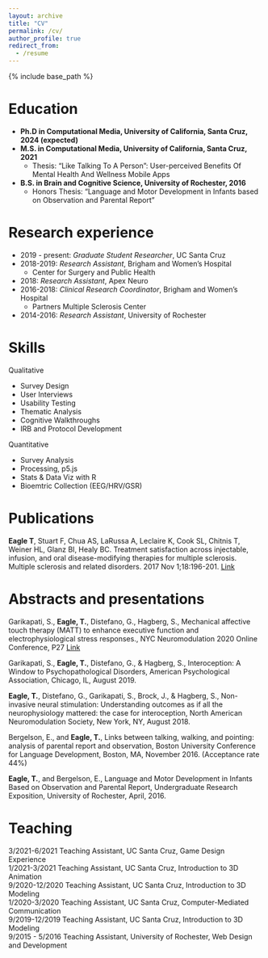 ```yaml
---
layout: archive
title: "CV"
permalink: /cv/
author_profile: true
redirect_from:
  - /resume
---
```


{% include base_path %}

Education
======
* **Ph.D in Computational Media, University of California, Santa Cruz, 2024 (expected)**
* **M.S. in Computational Media, University of California, Santa Cruz, 2021**
  * Thesis: “Like Talking To A Person”: User-perceived Benefits Of Mental Health And Wellness Mobile Apps
* **B.S. in Brain and Cognitive Science, University of Rochester, 2016**
  * Honors Thesis: “Language and Motor Development in Infants based on Observation and Parental Report” 

Research experience
======
* 2019 - present: *Graduate Student Researcher*, UC Santa Cruz
* 2018-2019: *Research Assistant*, Brigham and Women’s Hospital	
	* Center for Surgery and Public Health
* 2018: *Research Assistant*, Apex Neuro
* 2016-2018: *Clinical Research Coordinator*, Brigham and Women’s Hospital
	* Partners Multiple Sclerosis Center
* 2014-2016: *Research Assistant*, University of Rochester
  
Skills
======
Qualitative
* Survey Design
* User Interviews
* Usability Testing
* Thematic Analysis
* Cognitive Walkthroughs
 * IRB and Protocol Development

Quantitative
* Survey Analysis
* Processing, p5.js
* Stats & Data Viz with R
* Bioemtric Collection (EEG/HRV/GSR)


Publications
======
**Eagle T**, Stuart F, Chua AS, LaRussa A, Leclaire K, Cook SL, Chitnis T, Weiner HL, Glanz BI, Healy BC. Treatment satisfaction across injectable, infusion, and oral disease-modifying therapies for multiple sclerosis. Multiple sclerosis and related disorders. 2017 Nov 1;18:196-201. [Link](https://doi.org/10.1016/j.msard.2017.10.002)

Abstracts and presentations
======
Garikapati, S., **Eagle, T.**, Distefano, G., Hagberg, S., Mechanical affective touch therapy (MATT) to enhance executive function and electrophysiological stress responses., NYC Neuromodulation 2020 Online Conference, P27 [Link](https://neuromodec.com/nyc-neuromodulation-online-2020/P27.html)

Garikapati, S., **Eagle, T.**, Distefano, G., & Hagberg, S., Interoception: A Window to Psychopathological Disorders, American Psychological Association, Chicago, IL, August 2019.

**Eagle, T.**, Distefano, G., Garikapati, S., Brock, J., & Hagberg, S., Non-invasive neural stimulation: Understanding outcomes as if all the neurophysiology mattered: the case for interoception, North American Neuromodulation Society, New York, NY, August 2018.

Bergelson, E., and **Eagle, T.**, Links between talking, walking, and pointing: analysis of parental report and observation, Boston University Conference for Language Development, Boston, MA, November 2016. (Acceptance rate 44%)

**Eagle, T.**, and Bergelson, E., Language and Motor Development in Infants Based on Observation and Parental Report, Undergraduate Research Exposition, University of Rochester, April, 2016.

Teaching
======
3/2021-6/2021	Teaching Assistant, UC Santa Cruz, Game Design Experience<br>
1/2021-3/2021	Teaching Assistant, UC Santa Cruz, Introduction to 3D Animation<br>
9/2020-12/2020	Teaching Assistant, UC Santa Cruz, Introduction to 3D Modeling<br>
1/2020-3/2020	Teaching Assistant, UC Santa Cruz, Computer-Mediated Communication<br>
9/2019-12/2019	Teaching Assistant, UC Santa Cruz, Introduction to 3D Modeling<br>
9/2015 - 5/2016	Teaching Assistant, University of Rochester, Web Design and Development
  
